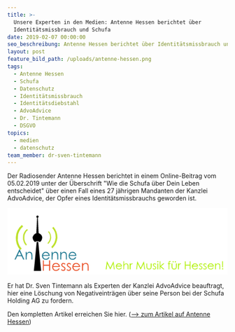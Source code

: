 ```yaml
---
title: >-
  Unsere Experten in den Medien: Antenne Hessen berichtet über
  Identitätsmissbrauch und Schufa
date: 2019-02-07 00:00:00
seo_beschreibung: Antenne Hessen berichtet über Identitätsmissbrauch und Schufa
layout: post
feature_bild_path: /uploads/antenne-hessen.png
tags:
  - Antenne Hessen
  - Schufa
  - Datenschutz
  - Identitätsmissbrauch
  - Identitätsdiebstahl
  - AdvoAdvice
  - Dr. Tintemann
  - DSGVO
topics:
  - medien
  - datenschutz
team_member: dr-sven-tintemann
---
```


Der Radiosender Antenne Hessen berichtet in einem Online-Beitrag vom 05.02.2019 unter der &Uuml;berschrift "Wie die Schufa &uuml;ber Dein Leben entscheidet" &uuml;ber einen Fall eines 27 j&auml;hrigen Mandanten der Kanzlei AdvoAdvice, der Opfer eines Identit&auml;tsmissbrauchs geworden ist.

[![Antenne Hessen - Logo](/uploads/antenne-hessen-new-logo1.png "Antenne Hessen berichtet über Arbeit von AdvoAdvice")](http://www.radiohessen.com/wie-die-schufa-ueber-dein-leben-entscheidet/)

Er hat Dr. Sven Tintemann als Experten der Kanzlei AdvoAdvice beauftragt, hier eine L&ouml;schung von Negativeintr&auml;gen &uuml;ber seine Person bei der Schufa Holding AG zu fordern.

Den kompletten Artikel erreichen Sie hier. ([--&gt; zum Artikel auf Antenne Hessen](http://www.radiohessen.com/wie-die-schufa-ueber-dein-leben-entscheidet/))